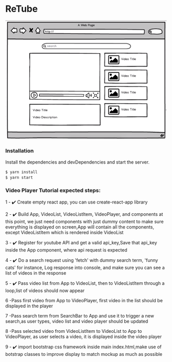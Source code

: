 
# ReTube

[![N|ReTube](public/youtube_mockup.png)](ReTube)

### Installation


Install the dependencies and devDependencies and start the server.

```sh
$ yarn install
$ yarn start
```


### Video Player Tutorial expected steps:

1 - :heavy_check_mark: Create empty react app, you can use create-react-app library

2 - :heavy_check_mark:   Build App, VideoList, VideoListItem, VideoPlayer, and   components at this point, we just need components with just dummy content to make sure everything is displayed on screen,App will contain all the components, except VideoListItem which is rendered inside VideoList

3 - :heavy_check_mark:   Register for youtube API and get a valid api_key,Save that api_key inside the App component, where api request is expected

4 - :heavy_check_mark:   Do a search request using 'fetch' with dummy search term, 'funny cats' for instance, Log response into console, and make sure you can see a list of videos in the response

5 - :heavy_check_mark:  Pass video list from App to VideoList, then to VideoListItem through a loop,list of videos should now appear

6 -Pass first video from App to VideoPlayer, first video in the list should be displayed in the player

7 -Pass search term from SearchBar to App and use it to trigger a new search,as user types, video list and video player should be updated

8 -Pass selected video from VideoListItem to VideoList to App to VideoPlayer, as user selects a video, it is displayed inside the video player

9 - :heavy_check_mark:  import bootstrap css framework inside main index.html,make use of botstrap classes to improve display to match mockup as much as possible

